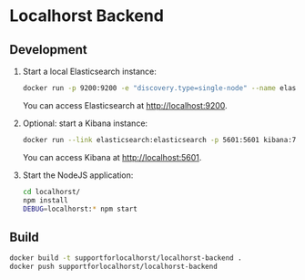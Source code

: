 # Localhorst Backend

## Development

1. Start a local Elasticsearch instance:
   ```bash
   docker run -p 9200:9200 -e "discovery.type=single-node" --name elasticsearch docker.elastic.co/elasticsearch/elasticsearch:7.6.1
   ```
   You can access Elasticsearch at [http://localhost:9200](http://localhost:9200).

2. Optional: start a Kibana instance:
   ```bash
   docker run --link elasticsearch:elasticsearch -p 5601:5601 kibana:7.6.1
   ```
   You can access Kibana at [http://localhost:5601](http://localhost:5601).

3. Start the NodeJS application:
   ```bash
   cd localhorst/
   npm install
   DEBUG=localhorst:* npm start
   ```

## Build

```bash
docker build -t supportforlocalhorst/localhorst-backend .
docker push supportforlocalhorst/localhorst-backend
```
